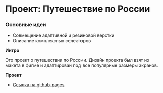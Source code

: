 # Проект: Путешествие по России

### Основные идеи
* Совмещение адаптивной и резиновой верстки 
* Описание комплексных селекторов

**Интро**

Это проект о путешествии по России.
Дизайн проекта был взят из макета в фигме и адаптирован под все популярные размеры экранов.

**Проект**

* [Ссылка на github-pages](////////////////)

